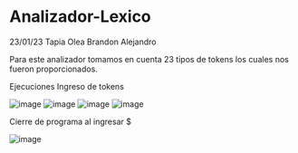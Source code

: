 # Analizador-Lexico

23/01/23
Tapia Olea Brandon Alejandro

Para este analizador tomamos en cuenta 23 tipos de tokens los cuales nos fueron proporcionados.

Ejecuciones 
Ingreso de tokens

![image](https://user-images.githubusercontent.com/123348504/214215277-0b21128b-a23d-4e44-9f6d-7ce793f6300a.png)
![image](https://user-images.githubusercontent.com/123348504/214215368-885f7307-9601-4d77-955d-2f2a9fe7a6a6.png)
![image](https://user-images.githubusercontent.com/123348504/214609048-69e3a031-40e0-4ece-a0a0-56c2c57d8f95.png)
![image](https://user-images.githubusercontent.com/123348504/214214358-31ad3316-78bd-47c0-a0ba-739b6613c7cb.png)

Cierre de programa al ingresar $

![image](https://user-images.githubusercontent.com/123348504/214215620-3b0e8de4-6ea1-48f2-ab1d-b7690774b98a.png)

